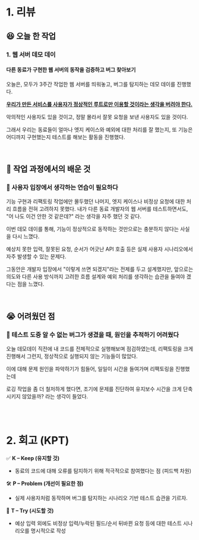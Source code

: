 # 1. 리뷰
## :laughing: 오늘 한 작업
### 1. 웹 서버 데모 데이

#### 다른 동료가 구현한 웹 서버의 동작을 검증하고 버그 찾아보기

오늘은, 모두가 3주간 작업한 웹 서버를 띄워놓고, 버그를 탐지하는 데모 데이를 진행했다.

**<u> 우리가 만든 서비스를 사용자가 정상적인 루트로만 이용할 것이라는 생각을 버려야 한다.</u>**

악의적인 사용자도 있을 것이고, 정말 몰라서 잘못 요청을 보낸 사용자도 있을 것이다.

그래서 우리는 동료들이 얼마나 엣지 케이스와 예외에 대한 처리를 잘 했는지, 또 기능은 어디까지 구현했는지 테스트를 해보는 활동을 진행했다.

<br>

## :dizzy: 작업 과정에서의 배운 것

### 🔹 사용자 입장에서 생각하는 연습이 필요하다

기능 구현과 리팩토링 작업에만 몰두했던 나머지, 엣지 케이스나 비정상 요청에 대한 처리 흐름을 전혀 고려하지 못했다. 내가 다른 동료 개발자의 웹 서버를 테스트하면서도, "어 나도 이건 안한 것 같은데?" 라는 생각을 자주 했던 것 같다.

이번 데모 데이를 통해, 기능이 정상적으로 동작하는 것만으로는 충분하지 않다는 사실을 다시 느꼈다.


예상치 못한 입력, 잘못된 요청, 순서가 어긋난 API 호출 등은 실제 사용자 시나리오에서 자주 발생할 수 있는 문제다.

그동안은 개발자 입장에서 "이렇게 쓰면 되겠지"라는 전제를 두고 설계했지만,
앞으로는 의도와 다른 사용 방식까지 고려한 흐름 설계와 예외 처리를 생각하는 습관을 들여야 겠다는 점을 느꼈다.


<br>

## :sob: 어려웠던 점

### 🔹 테스트 도중 알 수 없는 버그가 생겼을 때, 원인을 추적하기 어려웠다

오늘 데모데이 직전에 내 코드를 전체적으로 실행해보며 점검하였는데, 리팩토링을 크게 진행해서 그런지, 정상적으로 실행되지 않는 기능들이 많았다.

이에 대해 문제 원인을 파악하기가 힘들어, 일일이 시간을 들여가며 리팩토링을 진행했는데

로깅 작업을 좀 더 철저하게 했다면, 조기에 문제를 진단하여 유지보수 시간을 크게 단축시키지 않았을까? 라는 생각이 들었다.


<br><br>

# 2. 회고 (KPT)

✅ **K – Keep (유지할 것)**

- 동료의 코드에 대해 오류를 탐지하기 위해 적극적으로 참여했다는 점 (피드백 차원)


🛠️ **P – Problem (개선이 필요한 점)**

- 실제 사용자처럼 동작하며 버그를 탐지하는 시나리오 기반 테스트 습관을 기르자.


🔄 **T – Try (시도할 것)**

- 예상 입력 외에도 비정상 입력/누락된 필드/순서 뒤바뀐 요청 등에 대한 테스트 시나리오를 명시적으로 작성



<br><br>

